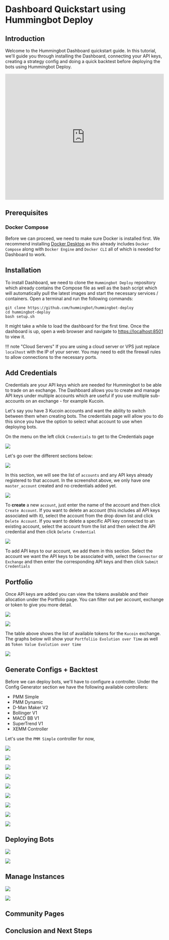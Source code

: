 # Dashboard Quickstart using Hummingbot Deploy

## Introduction

Welcome to the Hummingbot Dashboard quickstart guide. In this tutorial, we'll guide you through installing the Dashboard, connecting your API keys, creating a strategy config and doing a quick backtest before deploying the bots using Hummingbot Deploy.

<iframe style="width:100%; min-height:400px;" src="https://www.youtube.com/embed/AbezIhb6iJg" frameborder="0" allow="accelerometer; autoplay; encrypted-media; gyroscope; picture-in-picture" allowfullscreen></iframe>

<!-- more -->

## Prerequisites

### Docker Compose

Before we can proceed, we need to make sure Docker is installed first. We recommend installing [Docker Desktop](https://www.docker.com/products/docker-desktop/) as this already includes `Docker Compose` along with `Docker Engine` and `Docker CLI` all of which is needed for Dashboard to work.

## Installation

To install Dashboard, we need to clone the `Hummingbot Deploy` repository which already contains the Compose file as well as the bash script which will automatically pull the latest images and start the necessary services / containers. Open a terminal and run the following commands:

```
git clone https://github.com/hummingbot/hummingbot-deploy
cd hummingbot-deploy
bash setup.sh
```

It might take a while to load the dashboard for the first time. Once the dashboard is up, open a web browser and navigate to <https://localhost:8501> to view it.

!!! note "Cloud Servers"
    If you are using a cloud server or VPS just replace `localhost` with the IP of your server. You may need to edit the firewall rules to allow connections to the necessary ports.  

## Add Credentials

Credentials are your API keys which are needed for Hummingbot to be able to trade on an exchange. The Dashboard allows you to create and manage API keys under multiple accounts which are useful if you use multiple sub-accounts on an exchange - for example Kucoin. 

Let's say you have 3 Kucoin accounts and want the ability to switch between them when creating bots. The credentials page will allow you to do this since you have the option to select what account to use when deploying bots. 

On the menu on the left click `Credentials` to get to the Credentials page

[![](./credentials.png)](./credentials.png)

Let's go over the different sections below: 


[![](./credentials-1.png)](./credentials-1.png)

In this section, we will see the list of `accounts` and any API keys already registered to that account. In the screenshot above, we only have one `master_account` created and no credentials added yet. 

[![](./credentials-2.png)](./credentials-2.png)

To **create** a new `account`, just enter the name of the account and then click `Create Account`. If you want to delete an account (this includes all API keys associated with it), select the account from the drop down list and click `Delete Account`. If you want to delete a  specific API key connected to an existing account, select the account from the list and then select the API credential and then click `Delete Credential`

[![](./credentials-3.png)](./credentials-3.png)

To add API keys to our account, we add them in this section. Select the account we want the API keys to be associated with, select the `Connector` or `Exchange` and then enter the corresponding API keys and then click `Submit Credentials`


## Portfolio

Once API keys are added you can view the tokens available and their allocation under the Portfolio page. You can filter out per account, exchange or token to give you more detail. 

[![](./portfolio.png)](./portfolio.png)

[![](./portfolio-1.png)](./portfolio-1.png)

The table above shows the list of available tokens for the `Kucoin` exchange. The graphs below will show your `Portfoliio Evolution over Time` as well as `Token Value Evolution over time`

[![](./portfolio-2.png)](./portfolio-2.png)

## Generate Configs + Backtest

Before we can deploy bots, we'll have to configure a controller. Under the Config Generator section we have the following available controllers:

- PMM Simple 
- PMM Dynamic
- D-Man Maker V2
- Bollinger V1
- MACD BB V1
- SuperTrend V1
- XEMM Controller

Let's use the `PMM Simple` controller for now, 

[![](./config.png)](./config.png)

[![](./config-1.png)](./config-1.png)

[![](./config-2.png)](./config-2.png)

[![](./config-3.png)](./config-3.png)

[![](./config-4.png)](./config-4.png)

[![](./config-5.png)](./config-5.png)

[![](./config-6.png)](./config-6.png)

[![](./config-7.png)](./config-7.png)

[![](./config-8.png)](./config-8.png)


## Deploying Bots

[![](./deploy.png)](./deploy.png)

[![](./deploy-1.png)](./deploy-1.png)

## Manage Instances

[![](./instances.png)](./instances.png)


[![](./instances-1.png)](./instances-1.png)

## Community Pages

## Conclusion and Next Steps





